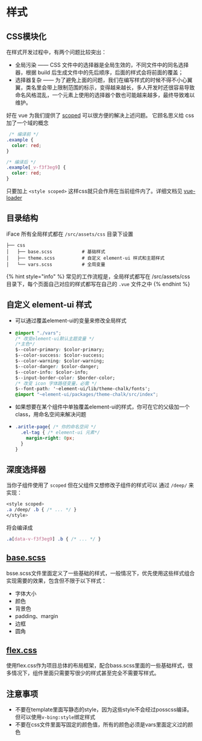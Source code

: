 # 样式

## CSS模块化

在样式开发过程中，有两个问题比较突出：

* 全局污染 —— CSS 文件中的选择器是全局生效的，不同文件中的同名选择器，根据 build 后生成文件中的先后顺序，后面的样式会将前面的覆盖；
* 选择器复杂 —— 为了避免上面的问题，我们在编写样式的时候不得不小心翼翼，类名里会带上限制范围的标示，变得越来越长，多人开发时还很容易导致命名风格混乱，一个元素上使用的选择器个数也可能越来越多，最终导致难以维护。

好在 vue 为我们提供了 [scoped](https://vue-loader.vuejs.org/en/features/scoped-css.html) 可以很方便的解决上述问题。 它顾名思义给 css 加了一个域的概念

```css
 /* 编译前 */
.example {
  color: red;
}

/* 编译后 */
.example[_v-f3f3eg9] {
  color: red;
}
```

只要加上 `<style scoped>` 这样css就只会作用在当前组件内了。详细文档见 [vue-loader](https://vue-loader.vuejs.org/zh-cn/features/scoped-css.html)

## 目录结构

iFace 所有全局样式都在 `/src/assets/css` 目录下设置

```text
├── css
│   ├── base.scss           # 基础样式
│   ├── theme.scss          # 自定义 element-ui 样式和主题样式
│   └── vars.scss           # 全局变量
```

{% hint style="info" %}
常见的工作流程是，全局样式都写在 /src/assets/css 目录下，每个页面自己对应的样式都写在自己的 `.vue` 文件之中
{% endhint %}

## 自定义 element-ui 样式

* 可以通过覆盖element-ui的变量来修改全局样式
* ```css
  @import "./vars";
  /* 改变element-ui默认主题变量 */
  /*主色*/
  $--color-primary: $color-primary;
  $--color-success: $color-success;
  $--color-warning: $color-warning;
  $--color-danger: $color-danger;
  $--color-info: $color-info;
  $--input-border-color: $border-color;
  /* 改变 icon 字体路径变量，必需 */
  $--font-path: '~element-ui/lib/theme-chalk/fonts';
  @import "~element-ui/packages/theme-chalk/src/index";
  ```
* 如果想要在某个组件中单独覆盖element-ui的样式，你可在它的父级加一个class，用命名空间来解决问题
* ```css
  .aritle-page{ /* 你的命名空间 */
    .el-tag { /* element-ui 元素*/
      margin-right: 0px;
    }
  }
  ```

## 深度选择器

当你子组件使用了 `scoped` 但在父组件又想修改子组件的样式可以 通过 `/deep/` 来实现：

```css
<style scoped>
.a /deep/ .b { /* ... */ }
</style>
```

将会编译成

```css
.a[data-v-f3f3eg9] .b { /* ... */ }
```

## [base.scss](https://github.com/ccqiuqiu/iface/blob/HEAD/src/assets/css/base.scss)

bsse.scss文件里面定义了一些基础的样式，一般情况下，优先使用这些样式组合实现需要的效果，包含但不限于以下样式：

* 字体大小
* 颜色
* 背景色
* padding、margin
* 边框
* 圆角

## [flex.css](https://github.com/lzxb/flex.css)

使用flex.css作为项目总体的布局框架，配合bass.scss里面的一些基础样式，很多情况下，组件里面只需要写很少的样式甚至完全不需要写样式。

## 注意事项

* 不要在template里面写静态的style，因为这些style不会经过posscss编译。但可以使用`v-bing:style`绑定样式
* 不要在css文件里面写固定的颜色值，所有的颜色必须是vars里面定义过的颜色

